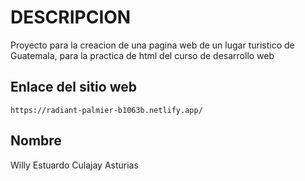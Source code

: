 # DESCRIPCION
Proyecto para la creacion de una pagina web de un lugar turistico de Guatemala,
para la practica de html del curso de desarrollo web

## Enlace del sitio web

    https://radiant-palmier-b1063b.netlify.app/

## Nombre
Willy Estuardo Culajay Asturias